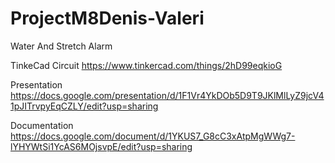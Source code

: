 # ProjectM8Denis-Valeri
Water And Stretch Alarm


TinkeCad Circuit https://www.tinkercad.com/things/2hD99eqkioG


Presentation https://docs.google.com/presentation/d/1F1Vr4YkDOb5D9T9JKlMlLyZ9jcV41pJITrvpyEqCZLY/edit?usp=sharing


Documentation https://docs.google.com/document/d/1YKUS7_G8cC3xAtpMgWWg7-lYHYWtSi1YcAS6MOjsvpE/edit?usp=sharing
